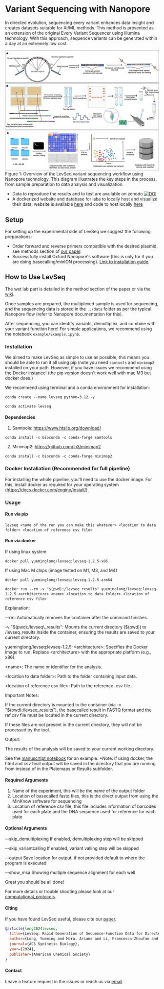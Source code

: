 # Variant Sequencing with Nanopore

In directed evolution, sequencing every variant enhances data insight and creates datasets suitable for AI/ML methods. This method is presented as an extension of the original Every Variant Sequencer using Illumina technology. With this approach, sequence variants can be generated within a day at an extremely low cost.

![Figure 1: LevSeq Workflow](manuscript/figures/LevSeq_Figure-1.jpeg)
Figure 1: Overview of the LevSeq variant sequencing workflow using Nanopore technology. This diagram illustrates the key steps in the process, from sample preparation to data analysis and visualization.


- Data to reproduce the results and to test are available on zenodo [![DOI](https://zenodo.org/badge/DOI/10.5281/zenodo.13694463.svg)](https://doi.org/10.5281/zenodo.13694463)
- A dockerized website and database for labs to locally host and visualize their data: website is available [here](https://levseqdb.streamlit.app/) and code to host locally [here](https://github.com/fhalab/LevSeq_db)

## Setup

For setting up the experimental side of LevSeq we suggest the following preparations:

- Order forward and reverse primers compatible with the desired plasmid, see methods section of [our paper](https://pubs.acs.org/doi/10.1021/acssynbio.4c00625).
- Successfully install Oxford Nanopore's software (this is only for if you are doing basecalling/minION processing). [Link to installation guide](https://nanoporetech.com/).

## How to Use LevSeq

The wet lab part is detailed in the method section of the paper or via the [wiki](https://github.com/fhalab/LevSeq/wiki/Experimental-protocols).

Once samples are prepared, the multiplexed sample is used for sequencing, and the sequencing data is stored in the `../data` folder as per the typical Nanopore flow (refer to Nanopore documentation for this).

After sequencing, you can identify variants, demultiplex, and combine with your variant function here! For simple applications, we recommend using the notebook `example/Example.ipynb`.

### Installation

We aimed to make LevSeq as simple to use as possible, this means you should be able to run it all using pip (note you need `samtools` 
and `minimap2` installed on your path. However, if you have issues we recommend using the Docker instance! 
(the pip version doesn't work well with mac M3 but docker does.)

We recommend using terminal and a conda environment for installation:

```
conda create --name levseq python=3.12 -y
```

```
conda activate levseq
```

#### Dependencies 

1. Samtools: https://www.htslib.org/download/ 
```
conda install -c bioconda -c conda-forge samtools
```


2. Minimap2: https://github.com/lh3/minimap2

```
conda install -c bioconda -c conda-forge minimap2
```
### Docker Installation (Recommended for full pipeline)  
For installing the whole pipeline, you'll need to use the docker image. For this, install docker as required for your 
operating system (https://docs.docker.com/engine/install/).

### Usage

#### Run via pip
```
levseq <name of the run you can make this whatever> <location to data folder> <location of reference csv file>
```

#### Run via docker
If using linux system
```
docker pull yueminglong/levseq:levseq-1.2.5-x86
```
If using Mac M chips (image tested on M1, M3, and M4)
```
docker pull yueminglong/levseq:levseq-1.2.5-arm64
```

```
docker run --rm -v "$(pwd):/levseq_results" yueminglong/levseq:levseq-1.2.5-<architecture> <name> <location to data folder> <location of reference csv file>
```
Explanation:

--rm: Automatically removes the container after the command finishes.

-v "$(pwd):/levseq\_results": Mounts the current directory ($(pwd)) to /levseq\_results inside the container, ensuring the results are saved to your current directory.

yueminglong/levseq:levseq-1.2.5-\<architecture\>: Specifies the Docker image to run. Replace \<architecture\> with the appropriate platform (e.g., x86).

\<name\>: The name or identifier for the analysis.

\<location to data folder\>: Path to the folder containing input data.

\<location of reference csv file\>: Path to the reference .csv file.

Important Notes:

If the current directory is mounted to the container (via -v "$(pwd):/levseq\_results"), the basecalled result in FASTQ format and the ref.csv file must be located in the current directory.

If these files are not present in the current directory, they will not be processed by the tool.

Output:

The results of the analysis will be saved to your current working directory.

See the [manuscrtipt notebook](https://github.com/fhalab/LevSeq/blob/main/manuscript/notebooks/epPCR_10plates.ipynb) for an example.
*Note: if using docker, the html and csv final output will be saved in the directory that you are running from instead of in the Platemaps or Results subfolder.

#### Required Arguments
1. Name of the experiment, this will be the name of the output folder
2. Location of basecalled fastq files, this is the direct output from using the MinKnow software for sequencing
3. Location of reference csv file, this file includes information of barcodes used for each plate and the DNA sequence used for reference for each plate

#### Optional Arguments
--skip\_demultiplexing If enabled, demultiplexing step will be skipped 

--skip\_variantcalling If enabled, variant valling step will be skipped 

--output Save location for output, if not provided default to where the program is executed

--show\_msa Showing multiple sequence alignment for each well

Great you should be all done!

For more details or trouble shooting please look at our [computational_protocols](https://github.com/fhalab/LevSeq/wiki/Computational-protocols).

#### Citing

If you have found LevSeq useful, please cite our [paper](https://pubs.acs.org/doi/10.1021/acssynbio.4c00625).

```bibtex
@article{long2024levseq,
  title={LevSeq: Rapid Generation of Sequence-Function Data for Directed Evolution and Machine Learning},
  author={Long, Yueming and Mora, Ariane and Li, Francesca-Zhoufan and Gürsoy, Emre and Johnston, Kadina E and Arnold, Frances H},
  journal={ACS Synthetic Biology},
  year={2024},
  publisher={American Chemical Society}
}
```

#### Contact

Leave a feature request in the issues or reach us via [email](mailto:levseqdb@gmail.com). 